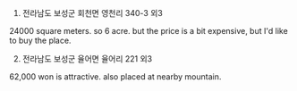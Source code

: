 1. 전라남도 보성군 회천면 영천리 340-3 외3

24000 square meters. so 6 acre. but the price is a bit expensive, but I'd like to buy the place.


2. 전라남도 보성군 율어면 율어리 221 외3

62,000 won is attractive. also placed at nearby mountain.
